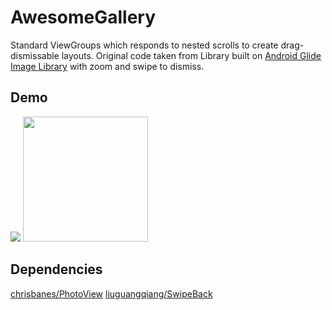 # AwesomeGallery
Standard ViewGroups which responds to nested scrolls to create drag-dismissable layouts. Original code taken from
Library built on <a href="https://www.androidhive.info/2016/04/android-glide-image-library-building-image-gallery-app/">Android Glide Image Library</a> with zoom and swipe to dismiss.


## Demo
 
![](http://martenolsson.se/images/ag.gif)
<img src="/art/ag.gif?raw=true" width="200px">

## Dependencies

<a href="https://github.com/chrisbanes/PhotoView">chrisbanes/PhotoView</a>
<a href="https://github.com/liuguangqiang/SwipeBack">liuguangqiang/SwipeBack</a>
